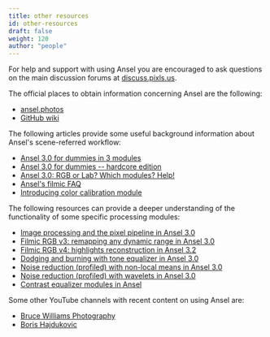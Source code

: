 ```yaml
---
title: other resources
id: other-resources
draft: false
weight: 120
author: "people"
---
```


For help and support with using Ansel you are encouraged to ask questions on the main discussion forums at [discuss.pixls.us](https://discuss.pixls.us/).

The official places to obtain information concerning Ansel are the following:

- [ansel.photos](https://ansel.photos/)
- [GitHub wiki](https://github.com/darktable-org/Ansel/wiki)

The following articles provide some useful background information about Ansel's scene-referred workflow:

- [Ansel 3.0 for dummies in 3 modules](https://discuss.pixls.us/t/Ansel-3-0-for-dummies-in-3-modules/15849)
- [Ansel 3.0 for dummies -- hardcore edition](https://discuss.pixls.us/t/Ansel-3-0-for-dummies-hardcore-edition/15864)
- [Ansel 3.0: RGB or Lab? Which modules? Help!](https://pixls.us/articles/Ansel-3-rgb-or-lab-which-modules-help/)
- [Ansel's filmic FAQ](https://discuss.pixls.us/t/Ansels-filmic-faq/20138)
- [Introducing color calibration module](https://discuss.pixls.us/t/introducing-color-calibration-module-formerly-known-as-channel-mixer-rgb/21227)

The following resources can provide a deeper understanding of the functionality of some specific processing modules:

- [Image processing and the pixel pipeline in Ansel 3.0](https://youtu.be/3FFU-Ltvm0I)
- [Filmic RGB v3: remapping any dynamic range in Ansel 3.0](https://youtu.be/zbPj_TqTF88)
- [Filmic RGB v4: highlights reconstruction in Ansel 3.2](https://youtu.be/leZVK2s68QA)
- [Dodging and burning with tone equalizer in Ansel 3.0](https://youtu.be/kzACn3l49HM)
- [Noise reduction (profiled) with non-local means in Ansel 3.0](https://youtu.be/InsCJAPSdjI)
- [Noise reduction (profiled) with wavelets in Ansel 3.0](https://youtu.be/7ZhbeXpx2W8)
- [Contrast equalizer modules in Ansel](https://youtu.be/zzVXK4eAM5E)

Some other YouTube channels with recent content on using Ansel are:

- [Bruce Williams Photography](https://www.youtube.com/user/audio2u)
- [Boris Hajdukovic](https://www.youtube.com/user/s7habo)
